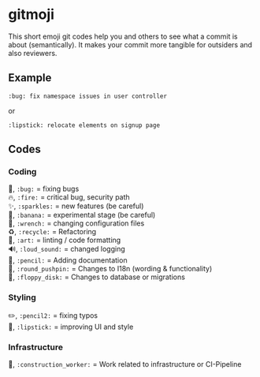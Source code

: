 # gitmoji
This short emoji git codes help you and others to see what a commit is about (semantically).
It makes your commit more tangible for outsiders and also reviewers.

## Example
```
:bug: fix namespace issues in user controller
```
or
```
:lipstick: relocate elements on signup page
```

## Codes

### Coding
:bug:, `:bug:` = fixing bugs  
:fire:, `:fire:` = critical bug, security path   
:sparkles:, `:sparkles:` = new features (be careful)  
:banana:, `:banana:` = experimental stage (be careful)  
:wrench:, `:wrench:` = changing configuration files   
:recycle:, `:recycle:` = Refactoring  
:art:, `:art:` = linting / code formatting  
:loud_sound:, `:loud_sound:` = changed logging  
:pencil:, `:pencil:` = Adding documentation  
:round_pushpin:, `:round_pushpin:` = Changes to I18n (wording & functionality)  
:floppy_disk:, `:floppy_disk:` = Changes to database or migrations


### Styling 
:pencil2:, `:pencil2:` = fixing typos  
:lipstick:, `:lipstick:` = improving UI and style  

### Infrastructure
:construction_worker:, `:construction_worker:` = Work related to infrastructure or CI-Pipeline





